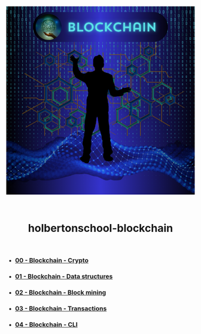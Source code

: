 <div align="center">
<br>

![Blockchain.png](README-image/blockchain.png)

</div>

<br>

<h1 align="center">holbertonschool-blockchain</h1>

<br>

- ### **[00 - Blockchain - Crypto](https://github.com/RazikaBengana/holbertonschool-blockchain/tree/main/crypto)**
- ### **[01 - Blockchain - Data structures](https://github.com/RazikaBengana/holbertonschool-blockchain/tree/main/blockchain/v0.1)**
- ### **[02 - Blockchain - Block mining](https://github.com/RazikaBengana/holbertonschool-blockchain/tree/main/blockchain/v0.2)**
- ### **[03 - Blockchain - Transactions](https://github.com/RazikaBengana/holbertonschool-blockchain/tree/main/blockchain/v0.3)**
- ### **[04 - Blockchain - CLI](https://github.com/RazikaBengana/holbertonschool-blockchain/tree/main/cli)**
